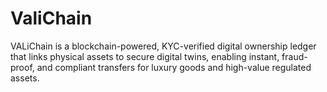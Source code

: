 # ValiChain
VALiChain is a blockchain-powered, KYC-verified digital ownership ledger that links physical assets to secure digital twins, enabling instant, fraud-proof, and compliant transfers for luxury goods and high-value regulated assets.
